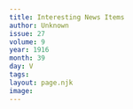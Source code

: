 ```yaml
---
title: Interesting News Items
author: Unknown
issue: 27
volume: 9
year: 1916
month: 39
day: V
tags:
layout: page.njk
image:
---
```


